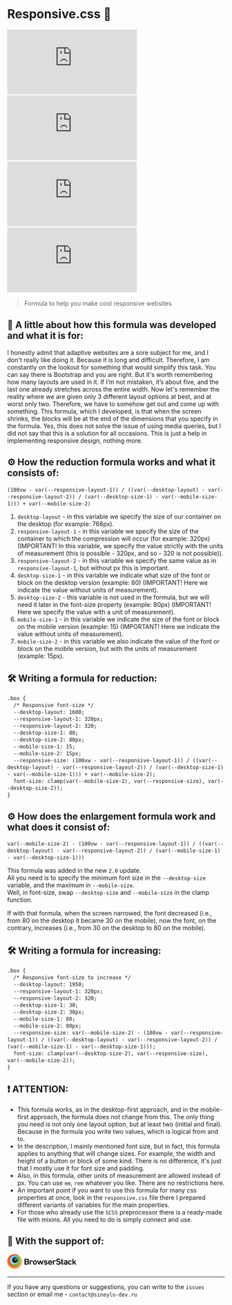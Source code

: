 # Responsive.css 📐
![Lines of code](https://img.shields.io/tokei/lines/github/sineylo/Responsive.css?style=for-the-badge) ![Code size](https://img.shields.io/github/languages/code-size/SineYlo/Responsive.css?style=for-the-badge) ![GitHub repo size](https://img.shields.io/github/repo-size/SineYlo/Responsive.css?style=for-the-badge) ![GitHub](https://img.shields.io/github/license/SineYlo/Responsive.css?style=for-the-badge)  

> Formula to help you make cool responsive websites

## 📜 A little about how this formula was developed and what it is for:
I honestly admit that adaptive websites are a sore subject for me, and I don't really like doing it. Because it is long and difficult. Therefore, I am constantly on the lookout for something that would simplify this task. You can say there is Bootstrap and you are right. But it's worth remembering how many layouts are used in it. If I’m not mistaken, it’s about five, and the last one already stretches across the entire width. Now let's remember the reality where we are given only 3 different layout options at best, and at worst only two. Therefore, we have to somehow get out and come up with something. This formula, which I developed, is that when the screen shrinks, the blocks will be at the end of the dimensions that you specify in the formula. Yes, this does not solve the issue of using media queries, but I did not say that this is a solution for all occasions. This is just a help in implementing responsive design, nothing more.

## ⚙️ How the reduction formula works and what it consists of:

```
(100vw - var(--responsive-layout-1)) / ((var(--desktop-layout) - var(--responsive-layout-2)) / (var(--desktop-size-1) - var(--mobile-size-1))) + var(--mobile-size-2)
```

1. `desktop-layout` - in this variable we specify the size of our container on the desktop (for example: 768px).
2. `responsive-layout-1` - in this variable we specify the size of the container to which the compression will occur (for example: 320px) (IMPORTANT! In this variable, we specify the value strictly with the units of measurement (this is possible - 320px, and so - 320 is not possible)).
3. `responsive-layout-2` - in this variable we specify the same value as in `responsive-layout-1`, but without px this is important.
4. `desktop-size-1` - in this variable we indicate what size of the font or block on the desktop version (example: 80) (IMPORTANT! Here we indicate the value without units of measurement).
5. `desktop-size-2` - this variable is not used in the formula, but we will need it later in the font-size property (example: 80px) (IMPORTANT! Here we specify the value with a unit of measurement).
6. `mobile-size-1` - in this variable we indicate the size of the font or block on the mobile version (example: 15) (IMPORTANT! Here we indicate the value without units of measurement).
7. `mobile-size-2` - in this variable we also indicate the value of the font or block on the mobile version, but with the units of measurement (example: 15px).

## 🛠 Writing a formula for reduction:

```
.box {
  /* Responsive font-size */
  --desktop-layout: 1600;
  --responsive-layout-1: 320px;
  --responsive-layout-2: 320;
  --desktop-size-1: 80;
  --desktop-size-2: 80px;
  --mobile-size-1: 15;
  --mobile-size-2: 15px;
  --responsive-size: (100vw - var(--responsive-layout-1)) / ((var(--desktop-layout) - var(--responsive-layout-2)) / (var(--desktop-size-1) - var(--mobile-size-1))) + var(--mobile-size-2);
  font-size: clamp(var(--mobile-size-2), var(--responsive-size), var(--desktop-size-2));
}
```
## ⚙️ How does the enlargement formula work and what does it consist of:

```
var(--mobile-size-2) - (100vw - var(--responsive-layout-1)) / ((var(--desktop-layout) - var(--responsive-layout-2)) / (var(--mobile-size-1) - var(--desktop-size-1)))
```

This formula was added in the new `2.0` update.  
All you need is to specify the minimum font size in the `--desktop-size` variable, and the maximum in `--mobile-size`.  
Well, in font-size, swap `--desktop-size` and `--mobile-size` in the clamp function.

If with that formula, when the screen narrowed, the font decreased (i.e., from 80 on the desktop it became 30 on the mobile), now the font, on the contrary, increases (i.e., from 30 on the desktop to 80 on the mobile).

## 🛠 Writing a formula for increasing:

```
.box {
  /* Responsive font-size to increase */
  --desktop-layout: 1950;
  --responsive-layout-1: 320px;
  --responsive-layout-2: 320;
  --desktop-size-1: 30;
  --desktop-size-2: 30px;
  --mobile-size-1: 80;
  --mobile-size-2: 80px;
  --responsive-size: var(--mobile-size-2) - (100vw - var(--responsive-layout-1)) / ((var(--desktop-layout) - var(--responsive-layout-2)) / (var(--mobile-size-1) - var(--desktop-size-1)));
  font-size: clamp(var(--desktop-size-2), var(--responsive-size), var(--mobile-size-2));
}
```
## ❗️ ATTENTION:

- This formula works, as in the desktop-first approach, and in the mobile-first approach, the formula does not change from this. The only thing you need is not only one layout option, but at least two (initial and final). Because in the formula you write two values, which is logical from and to.
- In the description, I mainly mentioned font size, but in fact, this formula applies to anything that will change sizes. For example, the width and height of a button or block of some kind. There is no difference, it's just that I mostly use it for font size and padding.
- Also, in this formula, other units of measurement are allowed instead of px. You can use `em`, `rem` whatever you like. There are no restrictions here.
- An important point if you want to use this formula for many css properties at once, look in the `responsive.css` file there I prepared different variants of variables for the main properties.
- For those who already use the `SCSS` preprocessor there is a ready-made file with mixins. All you need to do is simply connect and use.

## 💎 With the support of:

<a href="https://www.browserstack.com">
  <img src="temp/Browserstack-logo.svg?sanitize=false" alt="browserstack" width="160">
</a> 

***

If you have any questions or suggestions, you can write to the `issues` section or email me - `contact@sineylo-dev.ru`

